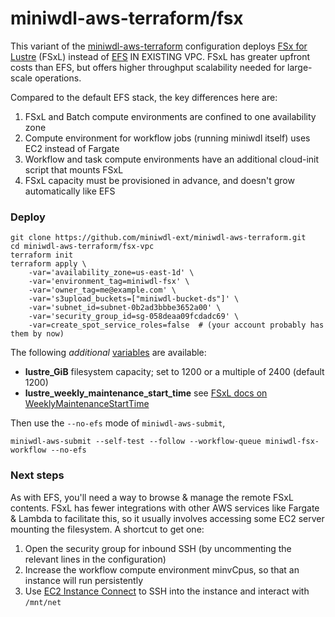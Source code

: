 # miniwdl-aws-terraform/fsx

This variant of the [miniwdl-aws-terraform](https://github.com/miniwdl-ext/miniwdl-aws-terraform) configuration deploys [FSx for Lustre](https://aws.amazon.com/fsx/lustre/) (FSxL) instead of [EFS](https://aws.amazon.com/efs/) IN EXISTING VPC. FSxL has greater upfront costs than EFS, but offers higher throughput scalability needed for large-scale operations.

Compared to the default EFS stack, the key differences here are:

1. FSxL and Batch compute environments are confined to one availability zone
2. Compute environment for workflow jobs (running miniwdl itself) uses EC2 instead of Fargate
3. Workflow and task compute environments have an additional cloud-init script that mounts FSxL
4. FSxL capacity must be provisioned in advance, and doesn't grow automatically like EFS

### Deploy

```
git clone https://github.com/miniwdl-ext/miniwdl-aws-terraform.git
cd miniwdl-aws-terraform/fsx-vpc
terraform init
terraform apply \
    -var='availability_zone=us-east-1d' \
    -var='environment_tag=miniwdl-fsx' \
    -var='owner_tag=me@example.com' \
    -var='s3upload_buckets=["miniwdl-bucket-ds"]' \
    -var='subnet_id=subnet-0b2ad3bbbe3652a00' \
    -var='security_group_id=sg-058deaa09fcdadc69' \
    -var=create_spot_service_roles=false  # (your account probably has them by now)
```

The following *additional* [variables](variables.tf) are available:

* **lustre_GiB** filesystem capacity; set to 1200 or a multiple of 2400 (default 1200)
* **lustre_weekly_maintenance_start_time** see [FSxL docs on WeeklyMaintenanceStartTime](https://docs.aws.amazon.com/fsx/latest/APIReference/API_UpdateFileSystemLustreConfiguration.html)

Then use the `--no-efs` mode of `miniwdl-aws-submit`,

```
miniwdl-aws-submit --self-test --follow --workflow-queue miniwdl-fsx-workflow --no-efs
```

### Next steps

As with EFS, you'll need a way to browse & manage the remote FSxL contents. FSxL has fewer integrations with other AWS services like Fargate & Lambda to facilitate this, so it usually involves accessing some EC2 server mounting the filesystem. A shortcut to get one:

1. Open the security group for inbound SSH (by uncommenting the relevant lines in the configuration)
2. Increase the workflow compute environment minvCpus, so that an instance will run persistently
3. Use [EC2 Instance Connect](https://docs.aws.amazon.com/AWSEC2/latest/UserGuide/ec2-instance-connect-methods.html#connect-options) to SSH into the instance and interact with `/mnt/net`
